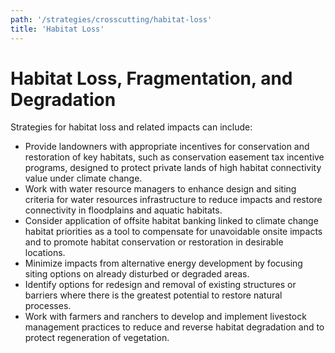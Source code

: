 ```yaml
---
path: '/strategies/crosscutting/habitat-loss'
title: 'Habitat Loss'
---
```


# Habitat Loss, Fragmentation, and Degradation

Strategies for habitat loss and related impacts can include:

- Provide landowners with appropriate incentives for conservation and restoration of key habitats, such as conservation easement tax incentive programs, designed to protect private lands of high habitat connectivity value under climate change.
- Work with water resource managers to enhance design and siting criteria for water resources infrastructure to reduce impacts and restore connectivity in floodplains and aquatic habitats.
- Consider application of offsite habitat banking linked to climate change habitat priorities as a tool to compensate for unavoidable onsite impacts and to promote habitat conservation or restoration in desirable locations.
- Minimize impacts from alternative energy development by focusing siting options on already disturbed or degraded areas.
- Identify options for redesign and removal of existing structures or barriers where there is the greatest potential to restore natural processes.
- Work with farmers and ranchers to develop and implement livestock management practices to reduce and reverse habitat degradation and to protect regeneration of vegetation.
